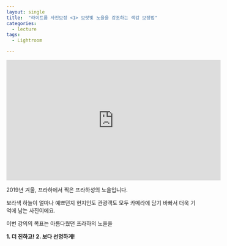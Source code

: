 ```yaml
---
layout: single
title:  "라이트룸 사진보정 <1> 보랏빛 노을을 강조하는 색감 보정법"
categories:
  - lecture
tags:
  - Lightroom

---
```




<div class="videoWrapper">
<iframe frameborder="0" class="juxtapose" width="560" height="315" src="https://cdn.knightlab.com/libs/juxtapose/latest/embed/index.html?uid=11c4f742-2460-11ec-abb7-b9a7ff2ee17c"></iframe>
</div>

2019년 겨울, 프라하에서 찍은 프라하성의 노을입니다.

보라색 하늘이 얼마나 예쁘던지 현지인도 관광객도 모두 카메라에 담기 바빠서 더욱 기억에 남는 사진이에요.

이번 강의의 목표는 아름다웠던 프라하의 노을을 

**1. 더 진하고!**   **2. 보다 선명하게!**


